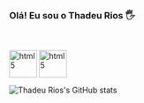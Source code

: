 ### Olá! Eu sou o Thadeu Rios 🖐️

<div style"display: inline_block"><br/>

<a href="https://www.linkedin.com/in/thadeu-rios-63851413a/" target="_blank"><img align="center" alt="html5" height="50px" width="50px" src="https://user-images.githubusercontent.com/107228762/173994754-afce7f25-251d-41ae-a03e-db31652f4a66.svg" /></a>
<a href="https://www.instagram.com/thadeuriosrodrigues/" target="_blank"><img align="center" alt="html5" height="50px" width="50px" src="https://user-images.githubusercontent.com/107228762/173995298-a05d21ce-91d2-4bd1-a823-d680d8d45569.svg" /></a>

</div>

![Thadeu Rios's GitHub stats](https://github-readme-stats.vercel.app/api?username=thadeurios&show_icons=true&theme=tokyonight)
